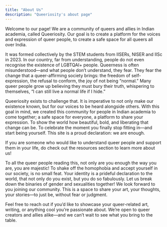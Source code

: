 ```yaml
---
title: "About Us"
description: "Queeriosity's about page"
---
```

Welcome to our page! We are a community of queers and allies in Indian academia, called Queeriosity. Our goal is to create a platform for the voices and expression of queer people, to create a safe space for all queers all over India. 

It was formed collectively by the STEM students from IISERs, NISER and IISc in 2023. In our country, far from understanding, people do not even recognise the existence of LGBTQAI+ people. Queerness is often misunderstood—and what people don’t understand, they fear. They fear the change that a queer-affirming society brings: the freedom of self-expression, the refusal to conform, the joy of not being “normal.” Many queer people grow up believing they must bury their truth, whispering to themselves, “I can still live a normal life if I hide.”

Queeriosity exists to challenge that. It is imperative to not only make our existence known, but for our voices to be heard alongside others. With this goal in mind, we created this community for people in Indian academia to come together; a safe space for everyone, a platform to share your expression. To show the world how beautiful, bold, and liberating that change can be.
To celebrate the moment you finally stop fitting in—and start being yourself. This site is a proud declaration: we are enough.

If you are someone who would like to understand queer people and support them in your life, do check out the resources section to learn more about us! 

To all the queer people reading this, not only are you enough the way you are, you are majestic! To shake off the homophobia and accept yourself in our society, is no small feat. Your identity is a prideful declaration to the world, that not only do you exist, but you do so fabulously. Let us break down the binaries of gender and sexualities together! We look forward to you joining our community. This is a space to share your art, your thoughts, your stories—to just be, without fear or judgment.

Feel free to reach out if you’d like to showcase your queer-related art, writing, or anything cool you’re passionate about. We’re open to queer creators and allies alike—and we can’t wait to see what you bring to the table.